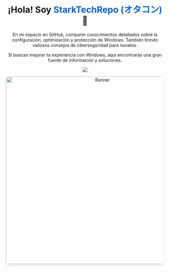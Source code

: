 <!-- Encabezado con enlace al perfil -->
<h1 align="center"><b>¡Hola! Soy <a href="https://github.com/StarkTechRepo" style="text-decoration: none; color: #0366d6;">StarkTechRepo (オタコン)</a> 👋</b></h1>

<!-- Descripción centrada -->
<p align="center">En mi espacio en GitHub, comparto conocimientos detallados sobre la configuración, optimización y protección de Windows. También brindo valiosos consejos de ciberseguridad para novatos.</p>

<!-- Otra descripción centrada -->
<p align="center">Si buscas mejorar tu experiencia con Windows, aquí encontrarás una gran fuente de información y soluciones.</p>

<!-- Animación de escritura -->
<p align="center">
  <a href="https://git.io/typing-svg">
    <img src="https://readme-typing-svg.herokuapp.com?font=Fira+Code&pause=1000&center=true&random=false&width=435&lines=¡Conviértete+en+un+gurú+informático!🚀">
  </a>
</p>

<!-- Imagen de banner con sombra -->
<p align="center">
  <img src="tu_imagen_de_banner.jpg" alt="Banner" width="600" style="border-radius: 8px; box-shadow: 0 4px 8px rgba(0, 0, 0, 0.1);">
</p>

